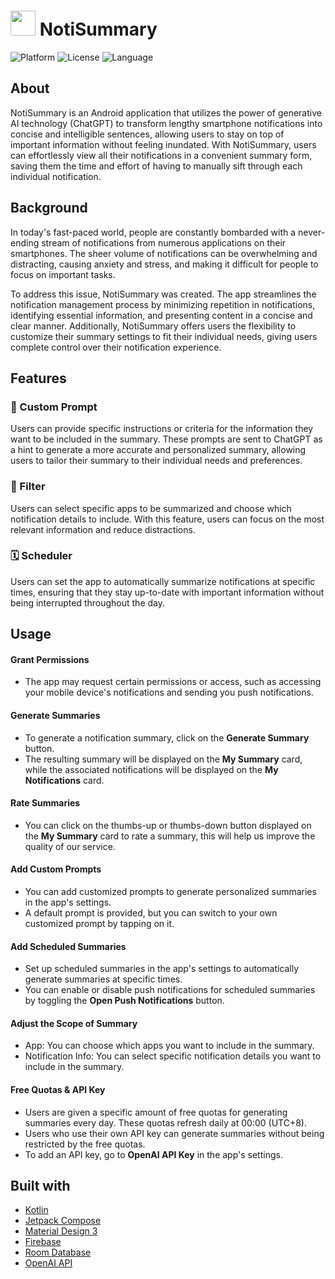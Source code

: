 # <img src="https://user-images.githubusercontent.com/64295913/231799076-5e0f557f-34e5-4521-b45e-8b428a270764.png" height="40"/> NotiSummary

![Platform](https://img.shields.io/badge/Platform-Android-brightgreen.svg)
![License](https://img.shields.io/badge/License-MIT-blue.svg)
![Language](https://img.shields.io/badge/Kotlin-1.8.0-yellowgreen)


## About
NotiSummary is an Android application that utilizes the power of generative AI technology (ChatGPT) to transform lengthy smartphone notifications into concise and intelligible sentences, allowing users to stay on top of important information without feeling inundated. With NotiSummary, users can effortlessly view all their notifications in a convenient summary form, saving them the time and effort of having to manually sift through each individual notification.


## Background
In today's fast-paced world, people are constantly bombarded with a never-ending stream of notifications from numerous applications on their smartphones. The sheer volume of notifications can be overwhelming and distracting, causing anxiety and stress, and making it difficult for people to focus on important tasks.

To address this issue, NotiSummary was created. The app streamlines the notification management process by minimizing repetition in notifications, identifying essential information, and presenting content in a concise and clear manner. Additionally, NotiSummary offers users the flexibility to customize their summary settings to fit their individual needs,  giving users complete control over their notification experience.


## Features
### 💬 Custom Prompt
Users can provide specific instructions or criteria for the information they want to be included in the summary. These prompts are sent to ChatGPT as a hint to generate a more accurate and personalized summary, allowing users to tailor their summary to their individual needs and preferences.

### 🔎 Filter
Users can select specific apps to be summarized and choose which notification details to include. With this feature, users can focus on the most relevant information and reduce distractions.
  
### 🗓️ Scheduler
Users can set the app to automatically summarize notifications at specific times, ensuring that they stay up-to-date with important information without being interrupted throughout the day.
  

## Usage
#### Grant Permissions
- The app may request certain permissions or access, such as accessing your mobile device's notifications and sending you push notifications. 

#### Generate Summaries
- To generate a notification summary, click on the **Generate Summary** button. 
- The resulting summary will be displayed on the **My Summary** card, while the associated notifications will be displayed on the **My Notifications** card.

#### Rate Summaries
- You can click on the thumbs-up or thumbs-down button displayed on the **My Summary** card to rate a summary, this will help us improve the quality of our service.

#### Add Custom Prompts
- You can add customized prompts to generate personalized summaries in the app's settings.
- A default prompt is provided, but you can switch to your own customized prompt by tapping on it.

#### Add Scheduled Summaries
- Set up scheduled summaries in the app's settings to automatically generate summaries at specific times.
- You can enable or disable push notifications for scheduled summaries by toggling the **Open Push Notifications** button.

#### Adjust the Scope of Summary
- App: You can choose which apps you want to include in the summary.
- Notification Info: You can select specific notification details you want to include in the summary.

#### Free Quotas & API Key
- Users are given a specific amount of free quotas for generating summaries every day. These quotas refresh daily at 00:00 (UTC+8).
- Users who use their own API key can generate summaries without being restricted by the free quotas. 
- To add an API key, go to **OpenAI API Key** in the app's settings.


## Built with
- [Kotlin](https://kotlinlang.org)
- [Jetpack Compose](https://developer.android.com/jetpack/compose)
- [Material Design 3](https://m3.material.io)
- [Firebase](https://firebase.google.com)
- [Room Database](https://developer.android.com/jetpack/androidx/releases/room)
- [OpenAI API](https://openai.com/blog/openai-api)


